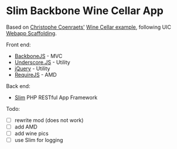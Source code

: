 # Slim Backbone Wine Cellar App

Based on [Christophe Coenraets'](http://coenraets.org/blog/) [Wine Cellar example](http://coenraets.org/blog/2011/12/backbone-js-wine-cellar-tutorial-part-1-getting-started/), following UIC [Webapp Scaffolding](https://gist.github.com/uicoded/8412920).

Front end:

  * [BackboneJS](http://backbonejs.org/) - MVC
  * [Underscore.JS](http://underscorejs.org/) - Utility
  * [jQuery](http://jquery.com/) - Utility
  * [RequireJS](http://requirejs.org/) - AMD

Back end:
  * [Slim](http://slimframework.com/) PHP RESTful App Framework

Todo:

  - [ ] rewrite mod (does not work)
  - [ ] add AMD
  - [ ] add wine pics
  - [ ] use Slim for logging